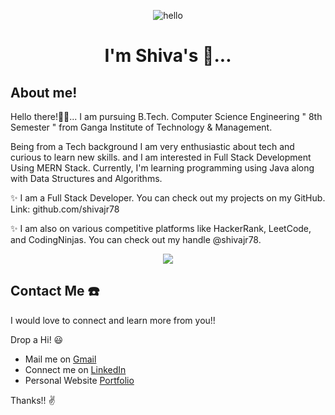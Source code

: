 <p align="center"> <img src="https://raw.githubusercontent.com/Vrindagupta6828/Vrindagupta6828/master/assest/hello.gif" alt="hello" /> </p>
<h1 align="center">I'm Shiva's 👋...</h1>

## About me!
Hello there!👋🏻...
I am pursuing B.Tech. Computer Science Engineering " 8th Semester " from Ganga Institute of Technology & Management. 

Being from a Tech background I am very enthusiastic about tech and curious to learn new skills. and I am interested in Full Stack Development Using MERN Stack. Currently, I'm learning programming using Java along with Data Structures and Algorithms.

✨ I am a Full Stack Developer. You can check out my projects on my GitHub.
Link: github.com/shivajr78

✨ I am also on various competitive platforms like HackerRank, LeetCode, and CodingNinjas. 
You can check out my handle @shivajr78.

<p align="center"> <img src="https://camo.githubusercontent.com/7de37139d0b4c1ce40865e799b446c0e963a3dd8fb68d239707237c40604fa3d/68747470733a2f2f63646e2e6472696262626c652e636f6d2f75736572732f3733303730332f73637265656e73686f74732f363538313234332f6176656e746f2e676966" style="width : "50px"/> </p>


## Contact Me ☎️
I would love to connect and learn more from you!! 

Drop a Hi! 😃
* Mail me on [Gmail](beingshiva78@gmail.com) 
* Connect me on [LinkedIn](linkedin.com/in/shiva2478)
* Personal Website [Portfolio](https://shivajr78.netlify.app/)

Thanks!! ✌️

